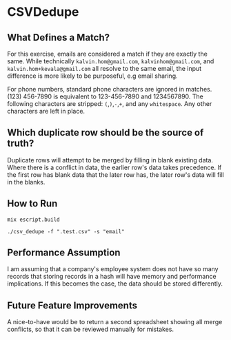 # CSVDedupe

## What Defines a Match?

For this exercise, emails are considered a match if they are exactly the same.
While technically `kalvin.hom@gmail.com`, `kalvinhom@gmail.com`, and `kalvin.hom+kevala@gmail.com`
all resolve to the same email, the input difference is more likely to be purposeful, e.g email sharing.

For phone numbers, standard phone characters are ignored in matches.
(123) 456-7890 is equivalent to 123-456-7890 and 1234567890.
The following characters are stripped: `(`,`)`,`-`,`+`, and any `whitespace`. Any other characters
are left in place.

## Which duplicate row should be the source of truth?

Duplicate rows will attempt to be merged by filling in blank existing data.
Where there is a conflict in data, the earlier row's data takes precedence.
If the first row has blank data that the later row has, the later row's data will fill in the blanks.

## How to Run

`mix escript.build`

`./csv_dedupe -f ".test.csv" -s "email"`

## Performance Assumption

I am assuming that a company's employee system does not have so many records that storing
records in a hash will have memory and performance implications. If this becomes the case,
the data should be stored differently.

## Future Feature Improvements

A nice-to-have would be to return a second spreadsheet showing all merge conflicts, so
that it can be reviewed manually for mistakes.
